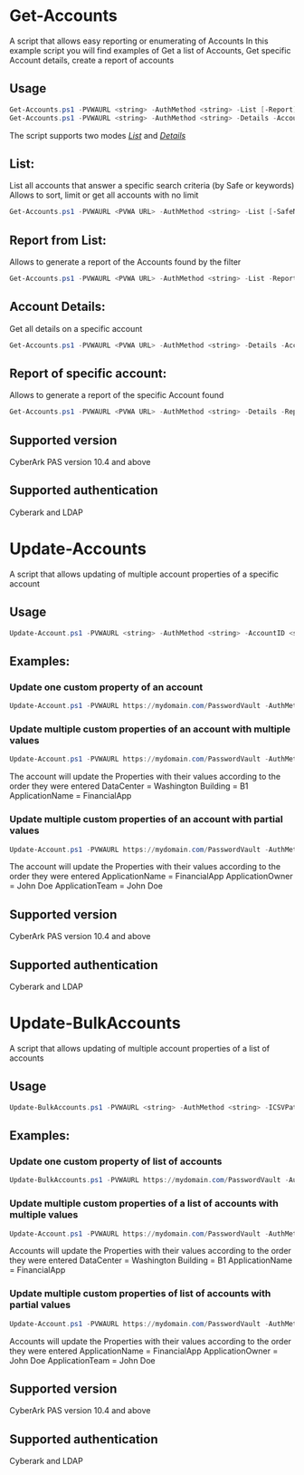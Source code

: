 # Get-Accounts

A script that allows easy reporting or enumerating of Accounts
In this example script you will find examples of Get a list of Accounts, Get specific Account details, create a report of accounts

## Usage
```powershell
Get-Accounts.ps1 -PVWAURL <string> -AuthMethod <string> -List [-Report] [-SafeName <string>] [-Keywords <string>] [-SortBy <string>] [-Limit <int>] [-AutoNextPage] [-CSVPath <string>] [<CommonParameters>]
Get-Accounts.ps1 -PVWAURL <string> -AuthMethod <string> -Details -AccountID <string> [-Report] [-CSVPath <string>] [<CommonParameters>]
```

The script supports two modes [*List*](#list) and [*Details*](#account-details)

List:
-----
List all accounts that answer a specific search criteria (by Safe or keywords)
Allows to sort, limit or get all accounts with no limit
```powershell
Get-Accounts.ps1 -PVWAURL <PVWA URL> -AuthMethod <string> -List [-SafeName <Safe Name to filter by>] [-Keywords <Keywords to search by>] [-SortBy <Property to sort by>] [-Limit <Number of accounts per 'page'>] [-AutoNextPage]
```

Report from List:
----------------
Allows to generate a report of the Accounts found by the filter
```powershell
Get-Accounts.ps1 -PVWAURL <PVWA URL> -AuthMethod <string> -List -Report -CSVPath <Path to the report CSV> [-SafeName <Safe Name to filter by>] [-Keywords <Keywords to search by>] [-SortBy <Property to sort by>] [-Limit <Number of accounts per 'page'>] [-AutoNextPage]
```

Account Details:
---------------
Get all details on a specific account
```powershell
Get-Accounts.ps1 -PVWAURL <PVWA URL> -AuthMethod <string> -Details -AccountID <Account ID>
```

Report of specific account:
--------------------------
Allows to generate a report of the specific Account found
```powershell
Get-Accounts.ps1 -PVWAURL <PVWA URL> -AuthMethod <string> -Details -Report -CSVPath <Path to the report CSV> -AccountID <Account ID> 
```

## Supported version
CyberArk PAS version 10.4 and above

## Supported authentication
Cyberark and LDAP

# Update-Accounts

A script that allows updating of multiple account properties of a specific account

## Usage
```powershell
Update-Account.ps1 -PVWAURL <string> -AuthMethod <string> -AccountID <string> -ParameterNames -ParameterValues [<CommonParameters>]
```

Examples:
-----
### Update one custom property of an account
```powershell
Update-Account.ps1 -PVWAURL https://mydomain.com/PasswordVault -AuthMethod cyberark -AccountID 12_34 -ParameterNames "Environment" -ParameterValues "Production"
```

### Update multiple custom properties of an account with multiple values
```powershell
Update-Account.ps1 -PVWAURL https://mydomain.com/PasswordVault -AuthMethod cyberark -AccountID 12_34 -ParameterNames "DataCenter","Building","ApplicationName" -ParameterValues "Washington","B1","FinancialApp"
```
The account will update the Properties with their values according to the order they were entered
DataCenter = Washington
Building = B1
ApplicationName = FinancialApp

### Update multiple custom properties of an account with partial values
```powershell
Update-Account.ps1 -PVWAURL https://mydomain.com/PasswordVault -AuthMethod cyberark -AccountID 12_34 -ParameterNames "ApplicationName","ApplicationOwner","ApplicationTeam" -ParameterValues "FinancialApp","John Doe"
```
The account will update the Properties with their values according to the order they were entered
ApplicationName = FinancialApp
ApplicationOwner = John Doe 
ApplicationTeam = John Doe

## Supported version
CyberArk PAS version 10.4 and above

## Supported authentication
Cyberark and LDAP

# Update-BulkAccounts

A script that allows updating of multiple account properties of a list of accounts

## Usage
```powershell
Update-BulkAccounts.ps1 -PVWAURL <string> -AuthMethod <string> -ICSVPath <Path to the report CSV> -ParameterNames -ParameterValues [<CommonParameters>]
```

Examples:
-----
### Update one custom property of list of accounts
```powershell
Update-BulkAccounts.ps1 -PVWAURL https://mydomain.com/PasswordVault -AuthMethod cyberark -ICSVPath <Path to the report CSV> -ParameterNames "Environment" -ParameterValues "Production"
```

### Update multiple custom properties of a list of accounts with multiple values
```powershell
Update-Account.ps1 -PVWAURL https://mydomain.com/PasswordVault -AuthMethod cyberark -ICSVPath <Path to the report CSV> -ParameterNames "DataCenter","Building","ApplicationName" -ParameterValues "Washington","B1","FinancialApp"
```
Accounts will update the Properties with their values according to the order they were entered
DataCenter = Washington
Building = B1
ApplicationName = FinancialApp

### Update multiple custom properties of list of accounts with partial values
```powershell
Update-Account.ps1 -PVWAURL https://mydomain.com/PasswordVault -AuthMethod cyberark -ICSVPath <Path to the report CSV> -ParameterNames "ApplicationName","ApplicationOwner","ApplicationTeam" -ParameterValues "FinancialApp","John Doe"
```
Accounts will update the Properties with their values according to the order they were entered
ApplicationName = FinancialApp
ApplicationOwner = John Doe 
ApplicationTeam = John Doe

## Supported version
CyberArk PAS version 10.4 and above

## Supported authentication
Cyberark and LDAP
